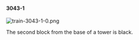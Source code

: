 #### 3043-1
![train-3043-1-0.png](https://github.com/lil-lab/nlvr/raw/master/nlvr/train/images/67/train-3043-1-0.png "train-3043-1-0.png")

The second block from the base of a tower is black.